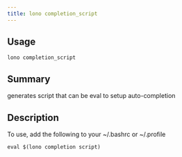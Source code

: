 ```yaml
---
title: lono completion_script
---
```


## Usage

    lono completion_script

## Summary

generates script that can be eval to setup auto-completion
## Description

To use, add the following to your ~/.bashrc or ~/.profile

    eval $(lono completion script)



